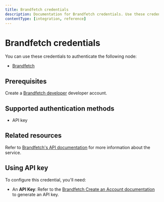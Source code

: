 ```yaml
---
title: Brandfetch credentials
description: Documentation for Brandfetch credentials. Use these credentials to authenticate Brandfetch in n8n, a workflow automation platform.
contentType: [integration, reference]
---
```


# Brandfetch credentials

You can use these credentials to authenticate the following node:

- [Brandfetch](/integrations/builtin/app-nodes/n8n-nodes-base.brandfetch.md)

## Prerequisites

Create a [Brandfetch developer](https://docs.brandfetch.com/docs/apis#-create-an-account) developer account.

## Supported authentication methods

- API key

## Related resources

Refer to [Brandfetch's API documentation](https://docs.brandfetch.com/docs/apis) for more information about the service.

## Using API key

To configure this credential, you'll need:

- An **API Key**: Refer to the [Brandfetch Create an Account documentation](https://docs.brandfetch.com/docs/apis#-create-an-account) to generate an API key.
